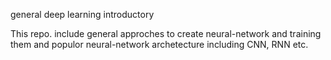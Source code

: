 general deep learning introductory

This repo. include general approches to create neural-network and training them and populor neural-network archetecture including CNN, RNN etc.